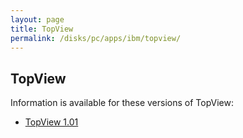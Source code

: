 ```yaml
---
layout: page
title: TopView
permalink: /disks/pc/apps/ibm/topview/
---
```


TopView
---

Information is available for these versions of TopView:

* [TopView 1.01](1.01/)
